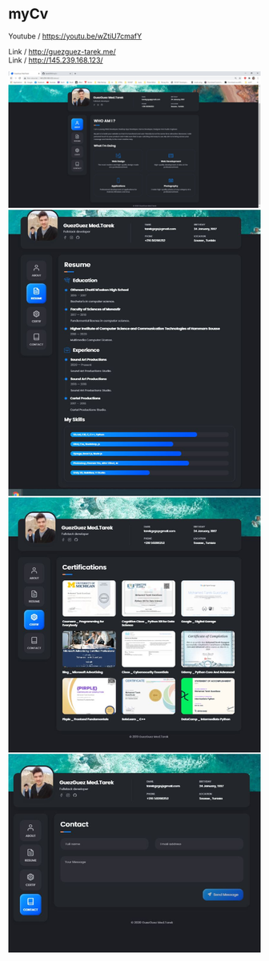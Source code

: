 # myCv

Youtube / https://youtu.be/wZtiU7cmafY

Link / http://guezguez-tarek.me/
<br>
Link / http://145.239.168.123/

<img src="img/1.JPG">
<br>
<img src="img/2.JPG">
<br>
<img src="img/3.JPG">
<br>
<img src="img/4.JPG">

